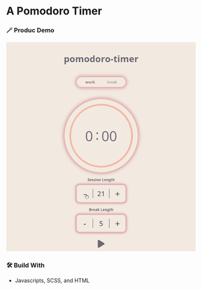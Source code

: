 # A Pomodoro Timer

### 🪄 Produc Demo
<img src='https://github.com/jacklvd/chilling/blob/master/Frontend_track/pomodoro_timer/assets/gif/walkthrough.gif' title='Video Walkthrough' width='' alt='Video Walkthrough' />

### 🛠 Build With
- Javascripts, SCSS, and HTML
